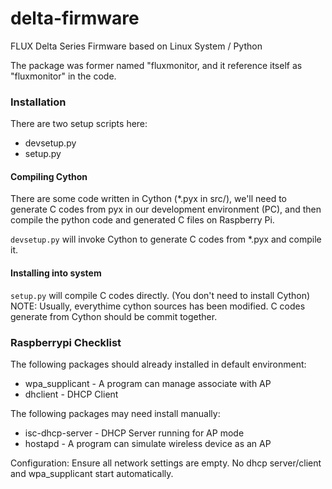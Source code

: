 # delta-firmware

FLUX Delta Series Firmware based on Linux System / Python

The package was former named "fluxmonitor, and it reference itself as "fluxmonitor" in the code.

### Installation ###

There are two setup scripts here:
* devsetup.py
* setup.py

#### Compiling Cython ####
There are some code written in Cython (\*.pyx in src/), we'll need to generate C codes from pyx in our development environment (PC), and then compile the python code and generated C files on Raspberry Pi.

`devsetup.py` will invoke Cython to generate C codes from *.pyx and compile it.

#### Installing into system ####

`setup.py` will compile C codes directly. (You don't need to install Cython)
NOTE: Usually, everythime cython sources has been modified. C codes generate from Cython should be commit together.


### Raspberrypi Checklist ###

The following packages should already installed in default environment:
* wpa_supplicant - A program can manage associate with AP
* dhclient - DHCP Client


The following packages may need install manually:
* isc-dhcp-server - DHCP Server running for AP mode
* hostapd - A program can simulate wireless device as an AP

Configuration:
Ensure all network settings are empty. No dhcp server/client and wpa_supplicant
start automatically.

